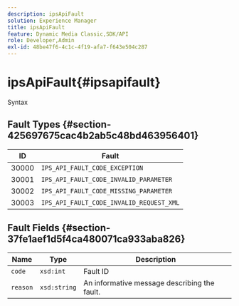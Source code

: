 ```yaml
---
description: ipsApiFault
solution: Experience Manager
title: ipsApiFault
feature: Dynamic Media Classic,SDK/API
role: Developer,Admin
exl-id: 48be47f6-4c1c-4f19-afa7-f643e504c287
---
```

# ipsApiFault{#ipsapifault}

 Syntax 

## Fault Types {#section-425697675cac4b2ab5c48bd463956401}

|  ID  | Fault  |
|---|---|
|  30000  | `IPS_API_FAULT_CODE_EXCEPTION`  |
|  30001  | `IPS_API_FAULT_CODE_INVALID_PARAMETER`  |
|  30002  | `IPS_API_FAULT_CODE_MISSING_PARAMETER`  |
|  30003  | `IPS_API_FAULT_CODE_INVALID_REQUEST_XML`  |

## Fault Fields {#section-37fe1aef1d5f4ca480071ca933aba826}

|  Name  | Type  | Description  |
|---|---|---|
|  `code`  | `xsd:int`  | Fault ID  |
|  `reason`  | `xsd:string`  | An informative message describing the fault.  |
